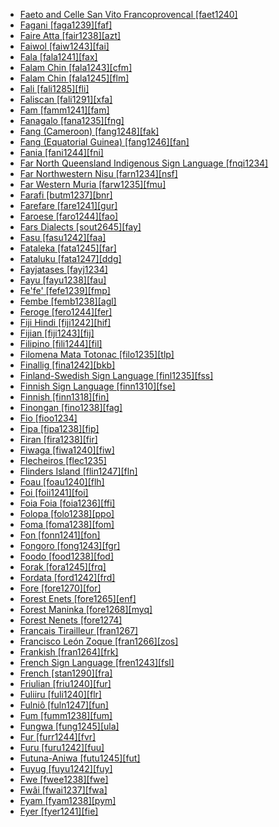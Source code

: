 - [Faeto and Celle San Vito Francoprovencal [faet1240]](tree/indo1319/ital1284/lati1262/lati1263/impe1234/roma1334/ital1285/west2813/shif1234/nort3208/gall1280/oila1234/fran1269/faet1240/md.ini)
- [Fagani [faga1239][faf]](tree/aust1307/nucl1752/mala1545/cent2237/east2712/ocea1241/sout2853/mala1485/mala1540/sanc1243/faga1239/md.ini)
- [Faire Atta [fair1238][azt]](tree/aust1307/nucl1752/mala1545/nort3238/caga1241/iban1268/atta1244/fair1238/md.ini)
- [Faiwol [faiw1243][fai]](tree/nucl1709/cent2116/awyu1265/okok1235/okkk1242/moun1253/faiw1243/md.ini)
- [Fala [fala1241][fax]](tree/indo1319/ital1284/lati1262/lati1263/impe1234/roma1334/ital1285/west2813/shif1234/sout3183/west2838/gali1263/fala1241/md.ini)
- [Falam Chin [fala1243][cfm]](tree/sino1245/kuki1245/kuki1246/cent2005/laic1236/fala1242/fala1243/md.ini)
- [Falam Chin [fala1245][flm]](tree/book1242/fala1245/md.ini)
- [Fali [fali1285][fli]](tree/afro1255/chad1250/bium1280/sout3145/bium1271/bata1316/fali1290/fali1285/md.ini)
- [Faliscan [fali1291][xfa]](tree/indo1319/ital1284/lati1262/fali1291/md.ini)
- [Fam [famm1241][fam]](tree/atla1278/volt1241/benu1247/bant1294/unun9931/famm1241/md.ini)
- [Fanagalo [fana1235][fng]](tree/pidg1258/zulu1250/fana1235/md.ini)
- [Fang (Cameroon) [fang1248][fak]](tree/atla1278/volt1241/benu1247/bant1294/sout3152/fang1248/md.ini)
- [Fang (Equatorial Guinea) [fang1246][fan]](tree/atla1278/volt1241/benu1247/bant1294/sout3152/narr1281/bant1295/yaun1239/fang1246/md.ini)
- [Fania [fani1244][fni]](tree/atla1278/volt1241/nort3149/buak1234/adam1257/buan1246/buai1234/fani1244/md.ini)
- [Far North Queensland Indigenous Sign Language [fnqi1234]](tree/sign1238/vill1244/fnqi1234/md.ini)
- [Far Northwestern Nisu [farn1234][nsf]](tree/sino1245/burm1265/lolo1265/lolo1267/nili1235/sout3212/niso1234/nisu1237/nisu1238/farn1234/md.ini)
- [Far Western Muria [farw1235][fmu]](tree/drav1251/sout3133/sout3139/gond1265/sout3234/gene1245/muri1262/farw1235/md.ini)
- [Farafi [butm1237][bnr]](tree/aust1307/nucl1752/mala1545/cent2237/east2712/ocea1241/nort3195/nort3205/espi1234/east2754/sout3220/butm1237/md.ini)
- [Farefare [fare1241][gur]](tree/atla1278/volt1241/nort3149/gura1261/cent2243/nort2777/bwam1248/otiv1239/nucl1743/gurm1247/west2461/nucl1748/nort3234/moss1237/fraf1239/fare1241/md.ini)
- [Faroese [faro1244][fao]](tree/indo1319/germ1287/nort3152/nort3160/west2805/icel1246/faro1244/md.ini)
- [Fars Dialects [sout2645][fay]](tree/indo1319/indo1320/iran1269/sout3157/midd1352/mode1259/sout2645/md.ini)
- [Fasu [fasu1242][faa]](tree/fasu1242/md.ini)
- [Fataleka [fata1245][far]](tree/aust1307/nucl1752/mala1545/cent2237/east2712/ocea1241/sout2853/mala1485/mala1540/mala1542/nort2833/fata1245/md.ini)
- [Fataluku [fata1247][ddg]](tree/timo1261/east2519/east2520/fata1246/fata1247/md.ini)
- [Fayjatases [fayj1234]](tree/uncl1493/fayj1234/md.ini)
- [Fayu [fayu1238][fau]](tree/lake1255/tari1255/west2582/fayu1239/fayu1238/md.ini)
- [Fe'fe' [fefe1239][fmp]](tree/atla1278/volt1241/benu1247/bant1294/sout3152/wide1239/narr1282/mbam1249/bami1239/fefe1239/md.ini)
- [Fembe [femb1238][agl]](tree/east2433/femb1238/md.ini)
- [Feroge [fero1244][fer]](tree/atla1278/volt1241/nort3149/came1255/uban1244/sere1265/sere1262/fero1243/fero1244/md.ini)
- [Fiji Hindi [fiji1242][hif]](tree/indo1319/indo1320/indo1321/indo1322/subc1234/west2812/hind1270/fiji1242/md.ini)
- [Fijian [fiji1243][fij]](tree/aust1307/nucl1752/mala1545/cent2237/east2712/ocea1241/cent2060/east2445/east2446/fiji1243/md.ini)
- [Filipino [fili1244][fil]](tree/aust1307/nucl1752/mala1545/grea1284/cent2246/taga1280/taga1269/fili1244/md.ini)
- [Filomena Mata Totonac [filo1235][tlp]](tree/toto1251/toto1252/cent1397/filo1235/md.ini)
- [Finallig [fina1242][bkb]](tree/aust1307/nucl1752/mala1545/nort3238/meso1254/sout3211/cent2296/nort3240/nucl1754/bont1246/bont1247/fina1242/md.ini)
- [Finland-Swedish Sign Language [finl1235][fss]](tree/sign1238/deaf1237/swed1257/finn1319/finl1235/md.ini)
- [Finnish Sign Language [finn1310][fse]](tree/sign1238/deaf1237/swed1257/finn1319/finn1310/md.ini)
- [Finnish [finn1318][fin]](tree/ural1272/finn1317/nucl1717/finn1318/md.ini)
- [Finongan [fino1238][fag]](tree/nucl1709/fini1244/fini1245/erap1240/finu1234/fino1238/md.ini)
- [Fio [fioo1234]](tree/atla1278/volt1241/benu1247/bant1294/sout3152/bebo1243/east2730/uncl1497/fioo1234/md.ini)
- [Fipa [fipa1238][fip]](tree/atla1278/volt1241/benu1247/bant1294/sout3152/narr1281/east2731/corr1234/mboz1235/mwik1240/fipa1240/fipa1238/md.ini)
- [Firan [fira1238][fir]](tree/atla1278/volt1241/benu1247/benu1248/benu1249/sout3163/izer1242/fira1238/md.ini)
- [Fiwaga [fiwa1240][fiw]](tree/east2499/fiwa1240/md.ini)
- [Flecheiros [flec1235]](tree/unat1236/flec1235/md.ini)
- [Flinders Island [flin1247][fln]](tree/pama1250/pama1251/comp1236/wika1239/flin1248/flin1247/md.ini)
- [Foau [foau1240][flh]](tree/lake1255/east2500/foau1240/md.ini)
- [Foi [foii1241][foi]](tree/east2499/foii1241/md.ini)
- [Foia Foia [foia1236][ffi]](tree/book1242/foia1236/md.ini)
- [Folopa [folo1238][ppo]](tree/tebe1251/folo1238/md.ini)
- [Foma [foma1238][fom]](tree/book1242/foma1238/md.ini)
- [Fon [fonn1241][fon]](tree/atla1278/volt1241/kwav1236/gbee1241/east2711/fonn1241/md.ini)
- [Fongoro [fong1243][fgr]](tree/cent2225/sara1341/sbbo1237/nucl1719/ferg1237/fong1243/md.ini)
- [Foodo [food1238][fod]](tree/atla1278/volt1241/kwav1236/nyoa1234/poto1254/tano1248/guan1278/nort3204/unun9908/food1238/md.ini)
- [Forak [fora1245][frq]](tree/nucl1709/fini1244/fini1245/waru1269/fora1245/md.ini)
- [Fordata [ford1242][frd]](tree/aust1307/nucl1752/mala1545/cent2237/cent2245/keit1238/keif1237/ford1242/md.ini)
- [Fore [fore1270][for]](tree/nucl1709/kain1273/goro1272/nucl1760/fore1273/fore1270/md.ini)
- [Forest Enets [fore1265][enf]](tree/ural1272/samo1298/enet1251/enet1250/fore1265/md.ini)
- [Forest Maninka [fore1268][myq]](tree/book1242/fore1268/md.ini)
- [Forest Nenets [fore1274]](tree/ural1272/samo1298/enet1251/nene1251/fore1274/md.ini)
- [Francais Tirailleur [fran1267]](tree/pidg1258/fren1279/fran1267/md.ini)
- [Francisco León Zoque [fran1266][zos]](tree/mixe1284/zoqu1261/chia1261/fran1266/md.ini)
- [Frankish [fran1264][frk]](tree/indo1319/germ1287/nort3152/west2793/fran1268/high1287/fran1264/md.ini)
- [French Sign Language [fren1243][fsl]](tree/sign1238/deaf1237/lsfi1234/fren1243/md.ini)
- [French [stan1290][fra]](tree/indo1319/ital1284/lati1262/lati1263/impe1234/roma1334/ital1285/west2813/shif1234/nort3208/gall1280/oila1234/cent2283/macr1273/glob1239/stan1290/md.ini)
- [Friulian [friu1240][fur]](tree/indo1319/ital1284/lati1262/lati1263/impe1234/roma1334/ital1285/west2813/shif1234/nort3208/gall1280/friu1240/md.ini)
- [Fuliiru [fuli1240][flr]](tree/atla1278/volt1241/benu1247/bant1294/sout3152/narr1281/east2731/nort3203/grea1289/west2842/kivu1239/fore1272/fuli1241/fuli1242/fuli1240/md.ini)
- [Fulniô [fuln1247][fun]](tree/fuln1247/md.ini)
- [Fum [fumm1238][fum]](tree/atla1278/volt1241/benu1247/bant1294/sout3152/wide1239/narr1282/unun9913/fumm1238/md.ini)
- [Fungwa [fung1245][ula]](tree/atla1278/volt1241/benu1247/kain1275/cent2242/shir1273/shir1275/fung1245/md.ini)
- [Fur [furr1244][fvr]](tree/fura1235/furr1244/md.ini)
- [Furu [furu1242][fuu]](tree/cent2225/sara1341/sbbo1237/nucl1719/sara1349/sara1318/barh1234/furu1242/md.ini)
- [Futuna-Aniwa [futu1245][fut]](tree/aust1307/nucl1752/mala1545/cent2237/east2712/ocea1241/cent2060/east2445/poly1242/nucl1485/vanu1245/mele1252/futu1245/md.ini)
- [Fuyug [fuyu1242][fuy]](tree/goil1242/fuyu1242/md.ini)
- [Fwe [fwee1238][fwe]](tree/atla1278/volt1241/benu1247/bant1294/sout3152/narr1281/east2731/bota1239/west2834/zamb1244/fwee1238/md.ini)
- [Fwâi [fwai1237][fwa]](tree/aust1307/nucl1752/mala1545/cent2237/east2712/ocea1241/sout3173/newc1243/nort3211/hyen1234/fwai1237/md.ini)
- [Fyam [fyam1238][pym]](tree/atla1278/volt1241/benu1247/benu1248/sout2800/horo1248/fyam1238/md.ini)
- [Fyer [fyer1241][fie]](tree/afro1255/chad1250/west2785/west2714/west2716/fyer1240/fyer1241/md.ini)
